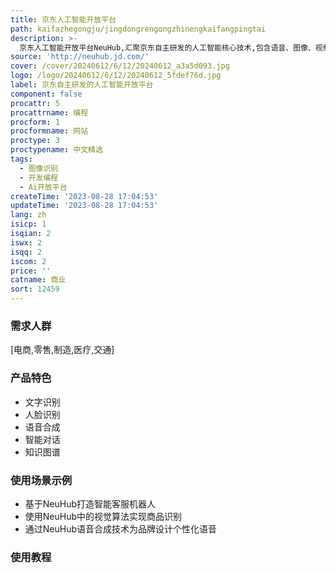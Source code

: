 ```yaml
---
title: 京东人工智能开放平台
path: kaifazhegongju/jingdongrengongzhinengkaifangpingtai
description: >-
  京东人工智能开放平台NeuHub,汇聚京东自主研发的人工智能核心技术,包含语音、图像、视频、NLP等技术,通过平台向外开放,助力行业智能升级。平台还提供数据标注、模型开发、训练和发布等全流程服务,以及创新应用案例,帮助企业实现智能化转型。
source: 'http://neuhub.jd.com/'
cover: /cover/20240612/6/12/20240612_a3a5d093.jpg
logo: /logo/20240612/6/12/20240612_5fdef76d.jpg
label: 京东自主研发的人工智能开放平台
component: false
procattr: 5
procattrname: 编程
procform: 1
procformname: 网站
proctype: 3
proctypename: 中文精选
tags:
  - 图像识别
  - 开发编程
  - Ai开放平台
createTime: '2023-08-28 17:04:53'
updateTime: '2023-08-28 17:04:53'
lang: zh
isicp: 1
isqian: 2
iswx: 2
isqq: 2
iscom: 2
price: ''
catname: 商业
sort: 12459
---
```




### 需求人群
[电商,零售,制造,医疗,交通]

### 产品特色
- 文字识别
- 人脸识别
- 语音合成
- 智能对话
- 知识图谱

### 使用场景示例
- 基于NeuHub打造智能客服机器人
- 使用NeuHub中的视觉算法实现商品识别
- 通过NeuHub语音合成技术为品牌设计个性化语音

### 使用教程


  
